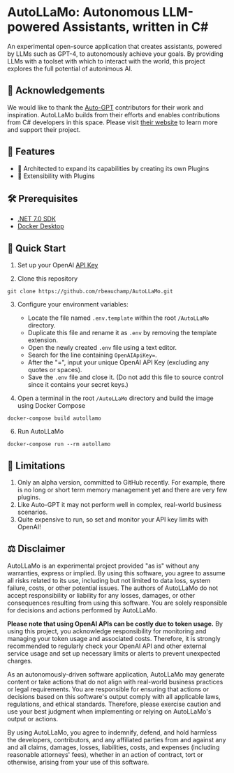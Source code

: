 # AutoLLaMo: Autonomous LLM-powered Assistants, written in C#
An experimental open-source application that creates assistants, powered by LLMs such as GPT-4, to autonomously achieve your goals. By providing LLMs with a toolset with which to interact with the world, this project explores the full potential of autonimous AI.

## 🙌 Acknowledgements
We would like to thank the [Auto-GPT](https://github.com/Significant-Gravitas/Auto-GPT) contributors for their work and inspiration. AutoLLaMo builds from their efforts and enables contributions from C# developers in this space. Please visit [their website](https://news.agpt.co/) to learn more and support their project.

## 🚀 Features

- 🔄 Architected to expand its capabilities by creating its own Plugins
- 🔌 Extensibility with Plugins

## 🛠️ Prerequisites
- [.NET 7.0 SDK](https://dotnet.microsoft.com/download/dotnet/7.0)
- [Docker Desktop](https://www.docker.com/products/docker-desktop)

## 🚀 Quick Start
1. Set up your OpenAI [API Key](https://platform.openai.com/account/api-keys)

2. Clone this repository
``` shell
git clone https://github.com/rbeauchamp/AutoLLaMo.git
```

3. Configure your environment variables:
    - Locate the file named `.env.template` within the root `/AutoLLaMo` directory.
    - Duplicate this file and rename it as `.env` by removing the template extension.
    - Open the newly created `.env` file using a text editor.
    - Search for the line containing `OpenAIApiKey=`.
    - After the "=", input your unique OpenAI API Key (excluding any quotes or spaces).
    - Save the `.env` file and close it. (Do not add this file to source control since it contains your secret keys.)

5. Open a terminal in the root `/AutoLLaMo` directory and build the image using Docker Compose

``` shell
docker-compose build autollamo
```

6. Run AutoLLaMo
``` shell
docker-compose run --rm autollamo
```

## 🚧 Limitations

1. Only an alpha version, committed to GitHub recently. For example, there is no long or short term memory management yet and there are very few plugins.
2. Like Auto-GPT it may not perform well in complex, real-world business scenarios.
3. Quite expensive to run, so set and monitor your API key limits with OpenAI!

## ⚖️ Disclaimer
AutoLLaMo is an experimental project provided "as is" without any warranties, express or implied. By using this software, you agree to assume all risks related to its use, including but not limited to data loss, system failure, costs, or other potential issues. The authors of AutoLLaMo do not accept responsibility or liability for any losses, damages, or other consequences resulting from using this software. You are solely responsible for decisions and actions performed by AutoLLaMo.

**Please note that using OpenAI APIs can be costly due to token usage.** By using this project, you acknowledge responsibility for monitoring and managing your token usage and associated costs. Therefore, it is strongly recommended to regularly check your OpenAI API and other external service usage and set up necessary limits or alerts to prevent unexpected charges.

As an autonomously-driven software application, AutoLLaMo may generate content or take actions that do not align with real-world business practices or legal requirements. You are responsible for ensuring that actions or decisions based on this software's output comply with all applicable laws, regulations, and ethical standards. Therefore, please exercise caution and use your best judgment when implementing or relying on AutoLLaMo's output or actions.

By using AutoLLaMo, you agree to indemnify, defend, and hold harmless the developers, contributors, and any affiliated parties from and against any and all claims, damages, losses, liabilities, costs, and expenses (including reasonable attorneys' fees), whether in an action of contract, tort or otherwise, arising from your use of this software.
